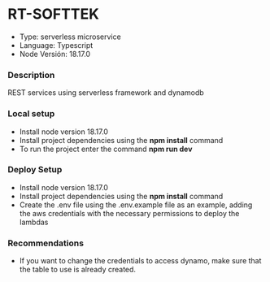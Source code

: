 # RT-SOFTTEK

* Type: serverless microservice
* Language: Typescript
* Node Versión: 18.17.0

### Description
REST services using serverless framework and dynamodb

### Local setup
* Install node version 18.17.0
* Install project dependencies using the **npm install** command
* To run the project enter the command **npm run dev**

### Deploy Setup
* Install node version 18.17.0
* Install project dependencies using the **npm install** command
* Create the .env file using the .env.example file as an example, adding the aws credentials with the necessary permissions to deploy the lambdas

### Recommendations
* If you want to change the credentials to access dynamo, make sure that the table to use is already created.

